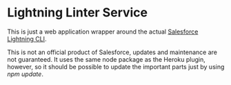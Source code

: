 Lightning Linter Service
========================

This is just a web application wrapper around the actual [Salesforce Lightning CLI](https://www.npmjs.com/package/salesforce-lightning-cli).  

This is not an official product of Salesforce, updates and maintenance are not guaranteed.  It uses the same node package as the Heroku plugin, however, so it should be possible to update the important parts just by using *npm update*.



